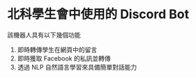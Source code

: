 北科學生會中使用的 Discord Bot
===

該機器人具有以下幾個功能
1. 即時轉傳學生在網頁中的留言
2. 即時獲取 Facebook 的私訊並轉傳
3. 透過 NLP 自然語言學習來具備簡單對話能力